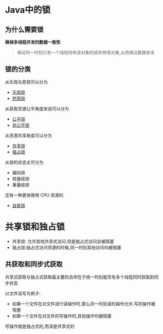 # Java中的锁

## 为什么需要锁

**确保多线程并发的数据一致性**

> 保证同一时刻只有一个线程持有该对象的锁并修改对象,从而保证数据安全

## 锁的分类

从乐观与悲观可以分为

- [乐观锁](010-乐观锁与悲观锁.md#乐观锁) 
- [悲观锁 ](010-乐观锁与悲观锁.md#悲观锁) 

从获取资源公平角度来说可以分为

- [公平锁](051-公平锁与非公平锁.md) 
- [非公平锁](051-公平锁与非公平锁.md) 

从资源共享角度可以分为

- [共享锁](060-独占锁与共享锁.md) 
- [独占锁](060-独占锁与共享锁.md) 

从锁的状态太可分为

- 偏向锁
- 轻量级锁
- 重量级锁

还有一种更快使用 CPU 资源的

-  [自旋锁](020-自旋锁.md) 







# 共享锁和独占锁

- 共享锁: 允许其他共享式访问,但是独占式访问会被阻塞
- 独占锁:独占式访问资源的时候,同一时刻其他访问均被阻塞

## 共获取和同步式获取

共享式获取与独占式获取最主要的去呗在于统一时刻能否有多个线程同时获取到同步状态

以文件读写为例子:

- 如果一个文件在对文件进行读操作时,那么同一时刻读的操作允许,写的操作被阻塞
- 如果一个文件在对文件的写操作时,其他操作均被阻塞

写操作就是独占式的,而读是共享式的


